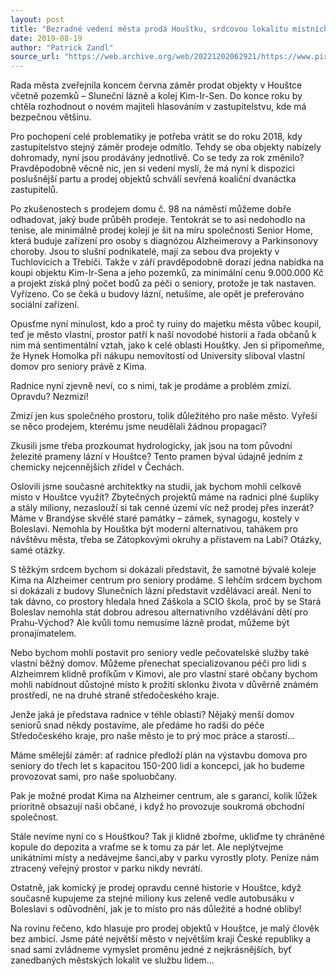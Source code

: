 ```yaml
---
layout: post
title: "Bezradné vedení města prodá Houštku, srdcovou lokalitu místních"
date: 2019-08-19
author: "Patrick Zandl"
source_url: "https://web.archive.org/web/20221202062921/https://www.piratibrandys.cz/clanek/2019-08-19-houstka-prodej"
---
```

Rada města zveřejnila koncem června záměr prodat objekty v Houštce včetně pozemků – Sluneční lázně a kolej Kim-Ir-Sen. Do konce roku by chtěla rozhodnout o novém majiteli hlasováním v zastupitelstvu, kde má bezpečnou většinu.

Pro pochopení celé problematiky je potřeba vrátit se do roku 2018, kdy zastupitelstvo stejný záměr prodeje odmítlo. Tehdy se oba objekty nabízely dohromady, nyní jsou prodávány jednotlivě. Co se tedy za rok změnilo? Pravděpodobně věcně nic, jen si vedení myslí, že má nyní k dispozici poslušnější partu a prodej objektů schválí sevřená koaliční dvanáctka zastupitelů.

Po zkušenostech s prodejem domu č. 98 na náměstí můžeme dobře odhadovat, jaký bude průběh prodeje. Tentokrát se to asi nedohodlo na tenise, ale minimálně prodej kolejí je šit na míru společnosti Senior Home, která buduje zařízení pro osoby s diagnózou Alzheimerovy a Parkinsonovy choroby. Jsou to slušní podnikatelé, mají za sebou dva projekty v Tuchlovicích a Třebíči. Takže v září pravděpodobně dorazí jedna nabídka na koupi objektu Kim-Ir-Sena a jeho pozemků, za minimální cenu 9.000.000 Kč a projekt získá plný počet bodů za péči o seniory, protože je tak nastaven. Vyřízeno. Co se čeká u budovy lázní, netušíme, ale opět je preferováno sociální zařízení.

Opusťme nyní minulost, kdo a proč ty ruiny do majetku města vůbec koupil, teď je město vlastní, prostor patří k naší novodobé historii a řada občanů k nim má sentimentální vztah, jako k celé oblasti Houštky. Jen si připomeňme, že Hynek Homolka při nákupu nemovitostí od University sliboval vlastní domov pro seniory právě z Kima.

Radnice nyní zjevně neví, co s nimi, tak je prodáme a problém zmizí. Opravdu? Nezmizí!

Zmizí jen kus společného prostoru, tolik důležitého pro naše město. Vyřeší se něco prodejem, kterému jsme neudělali žádnou propagaci?

Zkusili jsme třeba prozkoumat hydrologicky, jak jsou na tom původní železité prameny lázní v Houštce? Tento pramen býval údajně jedním z chemicky nejcennějších zřídel v Čechách.

Oslovili jsme současné architektky na studii, jak bychom mohli celkově místo v Houštce využít? Zbytečných projektů máme na radnici plné šuplíky a stály miliony, nezaslouží si tak cenné území víc než prodej přes inzerát? Máme v Brandýse skvělé staré památky – zámek, synagogu, kostely v Boleslavi. Nemohla by Houštka být moderní alternativou, tahákem pro návštěvu města, třeba se Zátopkovými okruhy a přístavem na Labi? Otázky, samé otázky.

S těžkým srdcem bychom si dokázali představit, že samotné bývalé koleje Kima na Alzheimer centrum pro seniory prodáme. S lehčím srdcem bychom si dokázali z budovy Slunečních lázní představit vzdělávací areál. Není to tak dávno, co prostory hledala hned Záškola a SCIO škola, proč by se Stará Boleslav nemohla stát dobrou adresou alternativního vzdělávání dětí pro Prahu-Východ? Ale kvůli tomu nemusíme lázně prodat, můžeme být pronajímatelem.

Nebo bychom mohli postavit pro seniory vedle pečovatelské služby také vlastní běžný domov. Můžeme přenechat specializovanou péči pro lidi s Alzheimrem klidně profíkům v Kimovi, ale pro vlastní staré občany bychom mohli nabídnout důstojné místo k prožití sklonku života v důvěrně známém prostředí, ne na druhé straně středočeského kraje.

Jenže jaká je představa radnice v téhle oblasti? Nějaký menší domov seniorů snad někdy postavíme, ale předáme ho radši do péče Středočeského kraje, pro naše město je to prý moc práce a starostí…

Máme smělejší záměr: ať radnice předloží plán na výstavbu domova pro seniory do třech let s kapacitou 150-200 lidí a koncepci, jak ho budeme provozovat sami, pro naše spoluobčany.

Pak je možné prodat Kima na Alzheimer centrum, ale s garancí, kolik lůžek prioritně obsazují naši občané, i když ho provozuje soukromá obchodní společnost.

Stále nevíme nyní co s Houštkou? Tak ji klidně zbořme, ukliďme ty chráněné kopule do depozita a vraťme se k tomu za pár let. Ale neplýtvejme unikátními místy a nedávejme šanci,aby v parku vyrostly ploty. Peníze nám ztracený veřejný prostor v parku nikdy nevrátí.

Ostatně, jak komický je prodej opravdu cenné historie v Houštce, když současně kupujeme za stejné miliony kus zeleně vedle autobusáku v Boleslavi s odůvodnění, jak je to místo pro nás důležité a hodné obliby!

Na rovinu řečeno, kdo hlasuje pro prodej objektů v Houštce, je malý člověk bez ambicí. Jsme páté největší město v největším kraji České republiky a snad sami zvládneme vymyslet proměnu jedné z nejkrásnějších, byť zanedbaných městských lokalit ve službu lidem…

